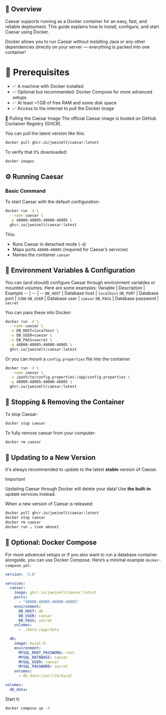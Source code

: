 ## 🚀 Overview
Caesar supports running as a Docker container for an easy, fast, and reliable deployment.
This guide explains how to install, configure, and start Caesar using Docker.

Docker allows you to run Caesar without installing Java or any other dependencies directly on your server — everything is packed into one container!

# 🧰 Prerequisites
- ✅ A machine with Docker installed
- ✅ Optional but recommended: Docker Compose for more advanced setups
- ✅ At least ~1 GB of free RAM and some disk space
- ✅ Access to the internet to pull the Docker image

🐳 Pulling the Caesar Image
The official Caesar image is hosted on GitHub Container Registry (GHCR).

You can pull the latest version like this:

```bash
docker pull ghcr.io/jweinelt/caesar:latest
```
To verify that it’s downloaded:

```bash
docker images
```

## ⚙️ Running Caesar
### Basic Command
To start Caesar with the default configuration:
```bash
docker run -d \
  --name caesar \
  -p 48000-48005:48000-48005 \
  ghcr.io/jweinelt/caesar:latest
```

This:
- Runs Caesar in detached mode (`-d`)
- Maps ports `48000–48005` (required for Caesar’s services)
- Names the container `caesar`

## 🔌 Environment Variables & Configuration

You can (and should) configure Caesar through environment variables or mounted volumes.
Here are some examples:
Variable | Description | Example
-- | -- | --
`DB_HOST` | Database host | `localhost`
`DB_PORT` | Database port | `3306`
`DB_USER` | Database user | `caesar`
`DB_PASS` | Database password | `secret`

You can pass these into Docker:
```bash
docker run -d \
  --name caesar \
  -e DB_HOST=localhost \
  -e DB_USER=caesar \
  -e DB_PASS=secret \
  -p 48000-48005:48000-48005 \
  ghcr.io/jweinelt/caesar:latest
```
Or you can mount a `config.properties` file into the container:
```bash
docker run -d \
  --name caesar \
  -v /path/to/config.properties:/app/config.properties \
  -p 48000-48005:48000-48005 \
  ghcr.io/jweinelt/caesar:latest
```
## 🛑 Stopping & Removing the Container
To stop Caesar:
```bash
docker stop caesar
```
To fully remove caesar from your computer:
```bash
docker rm caesar
```

## 🔄 Updating to a New Version
It's always recommended to update to the latest **stable** version of Caesar.

> [!IMPORTANT]
> Updating Caesar through Docker will delete your data! Use **the built-in** update services instead.

When a new version of Caesar is released:
```bash
docker pull ghcr.io/jweinelt/caesar:latest
docker stop caesar
docker rm caesar
docker run … (see above)
```

## 🧪 Optional: Docker Compose
For more advanced setups or if you also want to run a database container alongside, you can use Docker Compose.
Here’s a minimal example `docker-compose.yml`:
```yml
version: '3.8'

services:
  caesar:
    image: ghcr.io/jweinelt/caesar:latest
    ports:
      - "48000-48005:48000-48005"
    environment:
      DB_HOST: db
      DB_USER: caesar
      DB_PASS: secret
    volumes:
      - ./data:/app/data

  db:
    image: mysql:8
    environment:
      MYSQL_ROOT_PASSWORD: root
      MYSQL_DATABASE: caesar
      MYSQL_USER: caesar
      MYSQL_PASSWORD: secret
    volumes:
      - db_data:/var/lib/mysql

volumes:
  db_data:
```
Start it:
```bash
docker compose up -d
```
